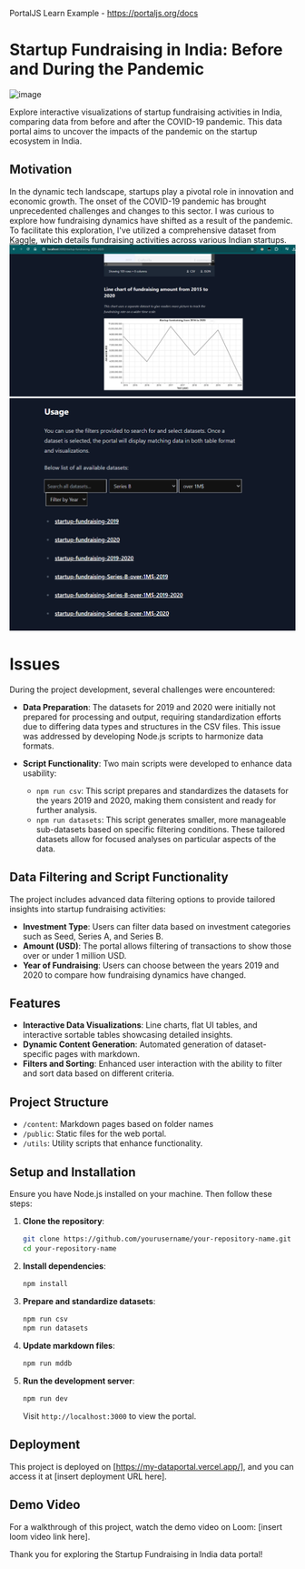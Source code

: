 PortalJS Learn Example - https://portaljs.org/docs

# Startup Fundraising in India: Before and During the Pandemic
![image](https://github.com/AlmubdyMutaikhan/my-dataportal/assets/71497569/868f6f85-307e-44a0-8da0-6f231045543d)

Explore interactive visualizations of startup fundraising activities in India, comparing data from before and after the COVID-19 pandemic. This data portal aims to uncover the impacts of the pandemic on the startup ecosystem in India.

## Motivation

In the dynamic tech landscape, startups play a pivotal role in innovation and economic growth. The onset of the COVID-19 pandemic has brought unprecedented challenges and changes to this sector. I was curious to explore how fundraising dynamics have shifted as a result of the pandemic. To facilitate this exploration, I've utilized a comprehensive dataset from [Kaggle](https://www.kaggle.com/datasets/arpan129/startups-funding-dataset), which details fundraising activities across various Indian startups.
![alt text](image-1.png)
![alt text](image-2.png)

# Issues

During the project development, several challenges were encountered:

- **Data Preparation**: The datasets for 2019 and 2020 were initially not prepared for processing and output, requiring standardization efforts due to differing data types and structures in the CSV files. This issue was addressed by developing Node.js scripts to harmonize data formats.

- **Script Functionality**: Two main scripts were developed to enhance data usability:
  - `npm run csv`: This script prepares and standardizes the datasets for the years 2019 and 2020, making them consistent and ready for further analysis.
  - `npm run datasets`: This script generates smaller, more manageable sub-datasets based on specific filtering conditions. These tailored datasets allow for focused analyses on particular aspects of the data.

## Data Filtering and Script Functionality

The project includes advanced data filtering options to provide tailored insights into startup fundraising activities:

- **Investment Type**: Users can filter data based on investment categories such as Seed, Series A, and Series B.
- **Amount (USD)**: The portal allows filtering of transactions to show those over or under 1 million USD.
- **Year of Fundraising**: Users can choose between the years 2019 and 2020 to compare how fundraising dynamics have changed.



## Features

- **Interactive Data Visualizations**: Line charts, flat UI tables, and interactive sortable tables showcasing detailed insights.
- **Dynamic Content Generation**: Automated generation of dataset-specific pages with markdown.
- **Filters and Sorting**: Enhanced user interaction with the ability to filter and sort data based on different criteria.

## Project Structure
- `/content`: Markdown pages based on folder names
- `/public`: Static files for the web portal.
- `/utils`: Utility scripts that enhance functionality.

## Setup and Installation

Ensure you have Node.js installed on your machine. Then follow these steps:

1. **Clone the repository**:
   ```bash
   git clone https://github.com/yourusername/your-repository-name.git
   cd your-repository-name
   ```

2. **Install dependencies**:
   ```bash
   npm install
   ```

3. **Prepare and standardize datasets**:
   ```bash
   npm run csv
   npm run datasets
   ```

4. **Update markdown files**:
   ```bash
   npm run mddb
   ```

5. **Run the development server**:
   ```bash
   npm run dev
   ```

   Visit `http://localhost:3000` to view the portal.

## Deployment

This project is deployed on [https://my-dataportal.vercel.app/], and you can access it at [insert deployment URL here].

## Demo Video

For a walkthrough of this project, watch the demo video on Loom: [insert loom video link here].

Thank you for exploring the Startup Fundraising in India data portal!
